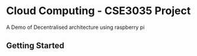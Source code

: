 # Cloud Computing - CSE3035 Project

A Demo of Decentralised architecture using raspberry pi

## Getting Started
